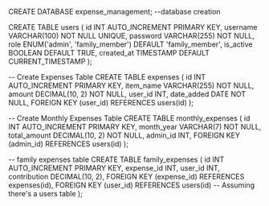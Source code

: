 CREATE DATABASE expense_management; --database creation 

CREATE TABLE users (
    id INT AUTO_INCREMENT PRIMARY KEY,
    username VARCHAR(100) NOT NULL UNIQUE,
    password VARCHAR(255) NOT NULL,
    role ENUM('admin', 'family_member') DEFAULT 'family_member',
    is_active BOOLEAN DEFAULT TRUE,
    created_at TIMESTAMP DEFAULT CURRENT_TIMESTAMP
);

-- Create Expenses Table
CREATE TABLE expenses (
    id INT AUTO_INCREMENT PRIMARY KEY,
    item_name VARCHAR(255) NOT NULL,
    amount DECIMAL(10, 2) NOT NULL,
    user_id INT,
    date_added DATE NOT NULL,
    FOREIGN KEY (user_id) REFERENCES users(id)
);

-- Create Monthly Expenses Table
CREATE TABLE monthly_expenses (
    id INT AUTO_INCREMENT PRIMARY KEY,
    month_year VARCHAR(7) NOT NULL,
    total_amount DECIMAL(10, 2) NOT NULL,
    admin_id INT,
    FOREIGN KEY (admin_id) REFERENCES users(id)
);


-- family expenses table
CREATE TABLE family_expenses (
    id INT AUTO_INCREMENT PRIMARY KEY,
    expense_id INT,
    user_id INT,
    contribution DECIMAL(10, 2),
    FOREIGN KEY (expense_id) REFERENCES expenses(id),
    FOREIGN KEY (user_id) REFERENCES users(id)  -- Assuming there's a users table
);
